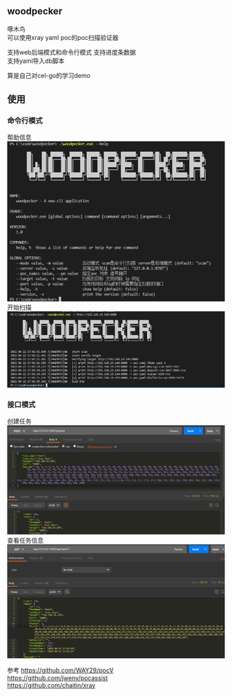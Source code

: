 <!--
 * @Date: 2022-04-13 16:40:39
 * @LastEditors: recar
 * @LastEditTime: 2022-04-22 17:53:43
-->
## woodpecker 

啄木鸟  
可以使用xray yaml poc的poc扫描验证器

支持web后端模式和命令行模式
支持进度条数据  
支持yaml导入db脚本  


算是自己对cel-go的学习demo


## 使用  

### 命令行模式  
帮助信息  
![avatar](doc/imgs/help.jpg)  
开始扫描  
![avatar](doc/imgs/scan.jpg)  

### 接口模式

创建任务  
![avatar](doc/imgs/addtask.jpg)  
查看任务信息  
![avatar](doc/imgs/gettask.jpg)  

参考 
https://github.com/WAY29/pocV   
https://github.com/jweny/pocassist  
https://github.com/chaitin/xray  

























































































